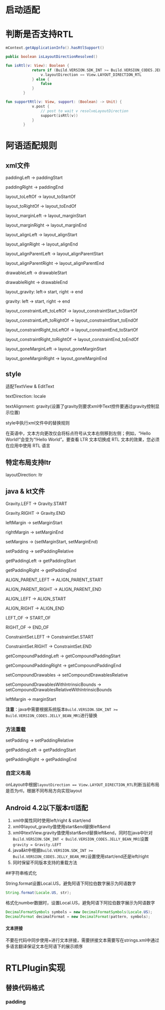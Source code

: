 # 启动适配

# 判断是否支持RTL

```java
mContext.getApplicationInfo().hasRtlSupport()
```

```java
public boolean isLayoutDirectionResolved()
```

```kotlin
fun isRtl(v: View): Boolean {
            return if (Build.VERSION.SDK_INT >= Build.VERSION_CODES.JELLY_BEAN_MR1) {
                v.layoutDirection == View.LAYOUT_DIRECTION_RTL
            } else {
                false
            }
        }

fun supportRtl(v: View, support: (Boolean) -> Unit) {
            v.post {
                // post to wait v resolveLayoutDirection
                support(isRtl(v))
            }
        }
```





# 阿语适配规则

## xml文件

paddingLeft -> paddingStart

paddingRight -> paddingEnd

layout_toLeftOf -> layout_toStartOf

layout_toRightOf -> layout_toEndOf

layout_marginLeft -> layout_marginStart

layout_marginRight -> layout_marginEnd

layout_alignLeft -> layout_alignStart

layout_alignRight -> layout_alignEnd

layout_alignParentLeft -> layout_alignParentStart

layout_alignParentRight -> layout_alignParentEnd

drawableLeft -> drawableStart

drawableRight -> drawableEnd

layout_gravity: left-> start, right -> end

gravity: left -> start, right -> end

layout_constraintLeft_toLeftOf -> layout_constraintStart_toStartOf

layout_constraintLeft_toRightOf -> layout_constraintStart_toEndOf

layout_constraintRight_toLeftOf -> layout_constraintEnd_toStartOf

layout_constraintRight_toRightOf -> layout_constraintEnd_toEndOf

layout_goneMarginLeft -> layout_goneMarginStart

layout_goneMarginRight -> layout_goneMarginEnd

## style

适配TextView & EditText

textDirection: locale

textAlignment: gravity(设置了gravity则要求xml中Text控件要通过gravity控制显示位置)

style中执行xml文件中的替换规则

在英语中，文本方向更改仅会将标点符号从文本右侧移到左侧；例如，“Hello World!”会变为“!Hello World”。要查看 LTR 文本切换成 RTL 文本的效果，您必须在应用中使用 RTL 语言

## 特定布局支持ltr

layoutDirection: ltr

## java & kt文件

Gravity.LEFT -> Gravity.START

Gravity.RIGHT -> Gravity.END

leftMargin -> setMarginStart

rightMargin -> setMarginEnd

setMargins -> (setMarginStart, setMarginEnd)

setPadding -> setPaddingRelative

getPaddingLeft -> getPaddingStart

getPaddingRight -> getPaddingEnd

ALIGN_PARENT_LEFT -> ALIGN_PARENT_START

ALIGN_PARENT_RIGHT -> ALIGN_PARENT_END

ALIGN_LEFT -> ALIGN_START

ALIGN_RIGHT -> ALIGN_END

LEFT_OF -> START_OF

RIGHT_OF -> END_OF

ConstraintSet.LEFT -> ConstraintSet.START

ConstraintSet.RIGHT -> ConstraintSet.END

getCompoundPaddingLeft -> getCompoundPaddingStart

getCompoundPaddingRight -> getCompoundPaddingEnd

setCompoundDrawables -> setCompoundDrawablesRelative

setCompoundDrawablesWithIntrinsicBounds -> setCompoundDrawablesRelativeWithIntrinsicBounds

leftMargin -> marginStart



**注意**：java中需要根据系统版本`Build.VERSION.SDK_INT >= Build.VERSION_CODES.JELLY_BEAN_MR1`进行替换

### 方法重载

setPadding -> setPaddingRelative

getPaddingLeft -> getPaddingStart

getPaddingRight -> getPaddingEnd

### 自定义布局

onLayout中根据`layoutDirection == View.LAYOUT_DIRECTION_RTL`判断当前布局是否为rtl，根据不同布局方向实现layout

## Android 4.2以下版本rtl适配

1. xml中属性同时使用left/right & start/end
2. xml中layout_gravity值使用start&end替换left&end
3. xml中textView.gravity值使用start&end替换left&end，同时在java中针对`Build.VERSION.SDK_INT < Build.VERSION_CODES.JELLY_BEAN_MR1`设置`gravity = Gravity.LEFT`
4. java&kt中根据`Build.VERSION.SDK_INT >= Build.VERSION_CODES.JELLY_BEAN_MR1`设置使用start/end还是left/right
5. 同时保留不同版本支持的重载方法

##字符串格式化

String.format设置Local.US，避免阿语下阿拉伯数字展示为阿语数字

```java
String.format(Locale.US, str);
```

格式化number数据时，设置Local.US，避免阿语下阿拉伯数字展示为阿语数字

```java
DecimalFormatSymbols symbols = new DecimalFormatSymbols(Locale.US);
DecimalFormat decimalFormat = new DecimalFormat(pattern, symbols);
```

#### 文本拼接

不要在代码中同步使用+进行文本拼接，需要拼接文本需要写在strings.xml中通过多语言翻译保证文本在阿语下的展示顺序



# RTLPlugin实现

## 替换代码格式

### padding









